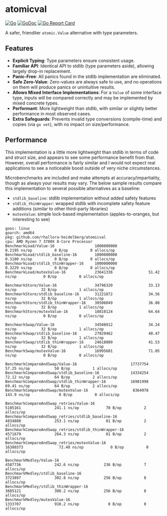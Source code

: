 # atomicval

[![Go](https://github.com/rhallora-heidelberg/atomicval/actions/workflows/go.yml/badge.svg)](https://github.com/rhallora-heidelberg/atomicval/actions/workflows/go.yml)
[![GoDoc](https://pkg.go.dev/badge/github.com/rhallora-heidelberg/atomicval)](https://pkg.go.dev/github.com/rhallora-heidelberg/atomicval)
[![Go Report Card](https://goreportcard.com/badge/github.com/rhallora-heidelberg/atomicval)](https://goreportcard.com/report/github.com/rhallora-heidelberg/atomicval)

A safer, friendlier `atomic.Value` alternative with type parameters.

## Features

- **Explicit Typing**: Type parameters ensure consistent usage.
- **Familiar API**: Identical API to stdlib (type parameters aside), allowing largely drop-in replacement.
- **Panic-Free**: All panics found in the stdlib implementation are eliminated.
- **Safe Zero-Value**: Zero-values are always safe to use, and no operations on them will produce panics or unintuitive results.
- **Allows Mixed Interface Implementations**: For a `Value` of some interface type, inputs will be compared correctly and may be implemented by mixed concrete types.
- **Performant**: More lightweight than stdlib, with similar or slightly better performance in most observed cases.
- **Extra Safeguards**: Prevents invalid type conversions (compile-time) and copies (via `go vet`), with no impact on size/performance.

## Performance

This implementation is a little more lightweight than stdlib in terms of code and struct size, and appears to see some performance benefit from that. However, overall performance is fairly similar and I would not expect real applications to see a noticeable boost outside of very niche circumstances.

Microbenchmarks are included and make attempts at accuracy/impartiality, though as always your results may vary. The below sample results compare this implementation to several possible alternatives as a baseline:
- `stdlib_baseline`: stdlib implementation without added safety features
- `stdlib_thinWrapper`: wrapped stdlib with incomplete safety feature additions (similar to other third-party libraries)
- `mutexValue`: simple lock-based implementation (apples-to-oranges, but interesting to see)

```
goos: linux
goarch: amd64
pkg: github.com/rhallora-heidelberg/atomicval
cpu: AMD Ryzen 7 3700X 8-Core Processor             
BenchmarkLoad/Value-16                  1000000000               0.2195 ns/op          0 B/op          0 allocs/op
BenchmarkLoad/stdlib_baseline-16        1000000000               0.3180 ns/op          0 B/op          0 allocs/op
BenchmarkLoad/stdlib_thinWrapper-16     1000000000               0.3229 ns/op          0 B/op          0 allocs/op
BenchmarkLoad/mutexValue-16             23641336                51.42 ns/op            0 B/op          0 allocs/op

BenchmarkStore/Value-16                 34796320                33.13 ns/op           32 B/op          1 allocs/op
BenchmarkStore/stdlib_baseline-16       31221872                34.56 ns/op           32 B/op          1 allocs/op
BenchmarkStore/stdlib_thinWrapper-16    30506049                36.08 ns/op           32 B/op          1 allocs/op
BenchmarkStore/mutexValue-16            18810124                64.64 ns/op            0 B/op          0 allocs/op

BenchmarkSwap/Value-16                  34508912                34.24 ns/op           32 B/op          1 allocs/op
BenchmarkSwap/stdlib_baseline-16        27829462                40.47 ns/op           32 B/op          1 allocs/op
BenchmarkSwap/stdlib_thinWrapper-16     24618009                41.53 ns/op           32 B/op          1 allocs/op
BenchmarkSwap/mutexValue-16             16995601                71.05 ns/op            0 B/op          0 allocs/op

BenchmarkCompareAndSwap/Value-16                        17737754                57.25 ns/op           50 B/op          1 allocs/op
BenchmarkCompareAndSwap/stdlib_baseline-16              14334254                72.12 ns/op           64 B/op          2 allocs/op
BenchmarkCompareAndSwap/stdlib_thinWrapper-16           16981998                69.41 ns/op           64 B/op          2 allocs/op
BenchmarkCompareAndSwap/mutexValue-16                    8364978               143.9 ns/op             0 B/op          0 allocs/op

BenchmarkCompareAndSwap_retries/Value-16                         5105161               241.1 ns/op            70 B/op          2 allocs/op
BenchmarkCompareAndSwap_retries/stdlib_baseline-16               4834880               253.1 ns/op            81 B/op          2 allocs/op
BenchmarkCompareAndSwap_retries/stdlib_thinWrapper-16            4571679               264.3 ns/op            81 B/op          2 allocs/op
BenchmarkCompareAndSwap_retries/mutexValue-16                   16380373                72.48 ns/op            0 B/op          0 allocs/op

BenchmarkMedley/Value-16                                         4587736               242.6 ns/op           236 B/op          7 allocs/op
BenchmarkMedley/stdlib_baseline-16                               3723897               302.8 ns/op           256 B/op          8 allocs/op
BenchmarkMedley/stdlib_thinWrapper-16                            3605121               308.2 ns/op           256 B/op          8 allocs/op
BenchmarkMedley/mutexValue-16                                    1333707               910.2 ns/op             0 B/op          0 allocs/op
```
